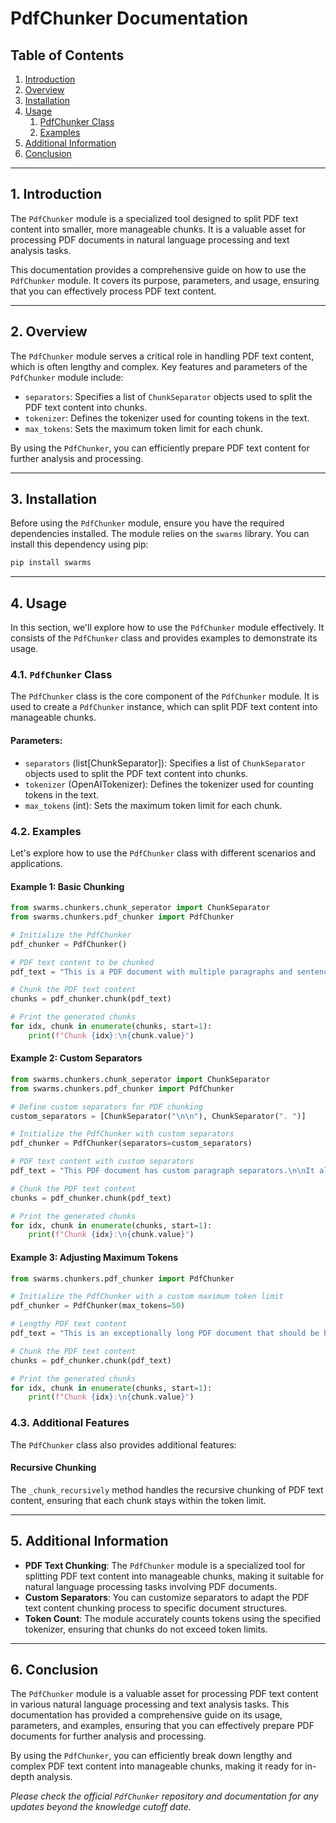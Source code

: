 # PdfChunker Documentation

## Table of Contents
1. [Introduction](#introduction)
2. [Overview](#overview)
3. [Installation](#installation)
4. [Usage](#usage)
   1. [PdfChunker Class](#pdfchunker-class)
   2. [Examples](#examples)
5. [Additional Information](#additional-information)
6. [Conclusion](#conclusion)

---

## 1. Introduction <a name="introduction"></a>

The `PdfChunker` module is a specialized tool designed to split PDF text content into smaller, more manageable chunks. It is a valuable asset for processing PDF documents in natural language processing and text analysis tasks.

This documentation provides a comprehensive guide on how to use the `PdfChunker` module. It covers its purpose, parameters, and usage, ensuring that you can effectively process PDF text content.

---

## 2. Overview <a name="overview"></a>

The `PdfChunker` module serves a critical role in handling PDF text content, which is often lengthy and complex. Key features and parameters of the `PdfChunker` module include:

- `separators`: Specifies a list of `ChunkSeparator` objects used to split the PDF text content into chunks.
- `tokenizer`: Defines the tokenizer used for counting tokens in the text.
- `max_tokens`: Sets the maximum token limit for each chunk.

By using the `PdfChunker`, you can efficiently prepare PDF text content for further analysis and processing.

---

## 3. Installation <a name="installation"></a>

Before using the `PdfChunker` module, ensure you have the required dependencies installed. The module relies on the `swarms` library. You can install this dependency using pip:

```bash
pip install swarms
```

---

## 4. Usage <a name="usage"></a>

In this section, we'll explore how to use the `PdfChunker` module effectively. It consists of the `PdfChunker` class and provides examples to demonstrate its usage.

### 4.1. `PdfChunker` Class <a name="pdfchunker-class"></a>

The `PdfChunker` class is the core component of the `PdfChunker` module. It is used to create a `PdfChunker` instance, which can split PDF text content into manageable chunks.

#### Parameters:
- `separators` (list[ChunkSeparator]): Specifies a list of `ChunkSeparator` objects used to split the PDF text content into chunks.
- `tokenizer` (OpenAITokenizer): Defines the tokenizer used for counting tokens in the text.
- `max_tokens` (int): Sets the maximum token limit for each chunk.

### 4.2. Examples <a name="examples"></a>

Let's explore how to use the `PdfChunker` class with different scenarios and applications.

#### Example 1: Basic Chunking

```python
from swarms.chunkers.chunk_seperator import ChunkSeparator
from swarms.chunkers.pdf_chunker import PdfChunker

# Initialize the PdfChunker
pdf_chunker = PdfChunker()

# PDF text content to be chunked
pdf_text = "This is a PDF document with multiple paragraphs and sentences. It should be split into smaller chunks for analysis."

# Chunk the PDF text content
chunks = pdf_chunker.chunk(pdf_text)

# Print the generated chunks
for idx, chunk in enumerate(chunks, start=1):
    print(f"Chunk {idx}:\n{chunk.value}")
```

#### Example 2: Custom Separators

```python
from swarms.chunkers.chunk_seperator import ChunkSeparator
from swarms.chunkers.pdf_chunker import PdfChunker

# Define custom separators for PDF chunking
custom_separators = [ChunkSeparator("\n\n"), ChunkSeparator(". ")]

# Initialize the PdfChunker with custom separators
pdf_chunker = PdfChunker(separators=custom_separators)

# PDF text content with custom separators
pdf_text = "This PDF document has custom paragraph separators.\n\nIt also uses period-based sentence separators. Split accordingly."

# Chunk the PDF text content
chunks = pdf_chunker.chunk(pdf_text)

# Print the generated chunks
for idx, chunk in enumerate(chunks, start=1):
    print(f"Chunk {idx}:\n{chunk.value}")
```

#### Example 3: Adjusting Maximum Tokens

```python
from swarms.chunkers.pdf_chunker import PdfChunker

# Initialize the PdfChunker with a custom maximum token limit
pdf_chunker = PdfChunker(max_tokens=50)

# Lengthy PDF text content
pdf_text = "This is an exceptionally long PDF document that should be broken into smaller chunks based on token count."

# Chunk the PDF text content
chunks = pdf_chunker.chunk(pdf_text)

# Print the generated chunks
for idx, chunk in enumerate(chunks, start=1):
    print(f"Chunk {idx}:\n{chunk.value}")
```

### 4.3. Additional Features

The `PdfChunker` class also provides additional features:

#### Recursive Chunking
The `_chunk_recursively` method handles the recursive chunking of PDF text content, ensuring that each chunk stays within the token limit.

---

## 5. Additional Information <a name="additional-information"></a>

- **PDF Text Chunking**: The `PdfChunker` module is a specialized tool for splitting PDF text content into manageable chunks, making it suitable for natural language processing tasks involving PDF documents.
- **Custom Separators**: You can customize separators to adapt the PDF text content chunking process to specific document structures.
- **Token Count**: The module accurately counts tokens using the specified tokenizer, ensuring that chunks do not exceed token limits.

---

## 6. Conclusion <a name="conclusion"></a>

The `PdfChunker` module is a valuable asset for processing PDF text content in various natural language processing and text analysis tasks. This documentation has provided a comprehensive guide on its usage, parameters, and examples, ensuring that you can effectively prepare PDF documents for further analysis and processing.

By using the `PdfChunker`, you can efficiently break down lengthy and complex PDF text content into manageable chunks, making it ready for in-depth analysis.

*Please check the official `PdfChunker` repository and documentation for any updates beyond the knowledge cutoff date.*